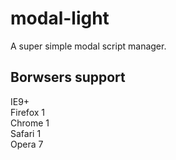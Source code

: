 # modal-light
A super simple modal script manager.

## Borwsers support
IE9+  
Firefox 1  
Chrome 1  
Safari 1  
Opera 7